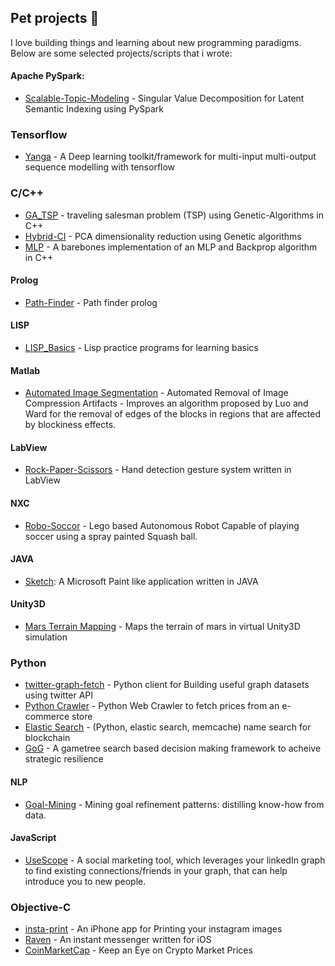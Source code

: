 
## Pet projects :yarn:

I love building things and learning about new programming paradigms. Below are some selected projects/scripts that i wrote:

#### Apache PySpark: 
- [Scalable-Topic-Modeling](https://github.com/asjad99/Scalable-Topic-Modeling) - Singular Value Decomposition for Latent Semantic Indexing using PySpark

### Tensorflow 
- [Yanga](https://github.com/asjad99/Yanga) - A Deep learning toolkit/framework for multi-input multi-output sequence modelling with tensorflow

### C/C++
- [GA_TSP](https://github.com/asjad99/Genetic-Algorithms) - traveling salesman problem (TSP) using Genetic-Algorithms in C++
- [Hybrid-CI](https://github.com/asjad99/Hybrid-CI-System) - PCA dimensionality reduction using Genetic algorithms
- [MLP](https://github.com/asjad99/MLP) - A barebones implementation of an MLP and Backprop algorithm in C++  


#### Prolog   
- [Path-Finder](https://github.com/asjad99/Prolog) - Path finder prolog 

#### LISP
- [LISP_Basics](https://github.com/asjad99/programming-paradigms-/blob/main/practice_programs.lisp) - Lisp practice programs for learning basics 


#### Matlab 
- [Automated Image Segmentation](https://github.com/asjad99/Image-Processing) - Automated Removal of Image Compression Artifacts - Improves an algorithm proposed by Luo and Ward for the removal of edges of the blocks in regions that are affected by blockiness effects.


#### LabView 
- [Rock-Paper-Scissors](https://github.com/asjad99/Rock-Paper-Scissors-) - Hand detection gesture system written in LabView   

#### NXC 
- [Robo-Soccor](https://github.com/asjad99/Robot-Soccer-) - Lego based Autonomous Robot Capable of playing soccer using a spray painted Squash ball.

#### JAVA 
- [Sketch](https://github.com/asjad99/Sketch): A Microsoft Paint like application written in JAVA 

#### Unity3D 
- [Mars Terrain Mapping](https://github.com/asjad99/mars_pathfinder_robot) - Maps the terrain of mars in virtual Unity3D simulation 

### Python 
- [twitter-graph-fetch](https://github.com/asjad99/twitter-graph-fetch)  - Python client for Building useful graph datasets using twitter API 
- [Python Crawler](https://github.com/asjad99/datascience-GYM/blob/master/Data_engineering/web_crawler.py) - Python Web Crawler to fetch prices from an e-commerce store 
- [Elastic Search](https://github.com/asjad99/elastic_search) - (Python, elastic search, memcache) name search for blockchain
- [GoG](https://github.com/asjad99/rosetta_stone) - A gametree search based decision making framework to acheive strategic resilience


#### NLP 
- [Goal-Mining](https://github.com/asjad99/know-how-mining) - Mining goal refinement patterns: distilling know-how from data.

#### JavaScript 
- [UseScope](https://github.com/asjad99/Mohavi) - A social marketing tool, which leverages your linkedIn graph to find existing connections/friends in your graph, that can help introduce you to new people.

### Objective-C 
- [insta-print](https://github.com/asjad99/InstaPrint) - An iPhone app for Printing your instagram images 
- [Raven](https://github.com/asjad99/Raven) - An instant messenger written for iOS 
- [CoinMarketCap](https://github.com/asjad99/CoinMarketCap) - Keep an Eye on Crypto Market Prices 
